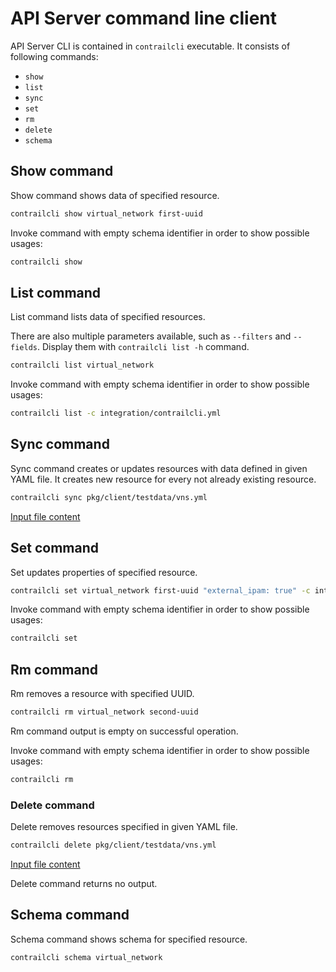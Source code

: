 # API Server command line client

API Server CLI is contained in `contrailcli` executable.
It consists of following commands:

- `show`
- `list`
- `sync`
- `set`
- `rm`
- `delete`
- `schema`

## Show command

Show command shows data of specified resource.

```bash
contrailcli show virtual_network first-uuid
```

Invoke command with empty schema identifier in order to show possible usages:

```bash
contrailcli show
```

## List command

List command lists data of specified resources.

There are also multiple parameters available, such as `--filters` and `--fields`. Display them with `contrailcli list -h` command.

```bash
contrailcli list virtual_network
```

Invoke command with empty schema identifier in order to show possible usages:

```bash
contrailcli list -c integration/contrailcli.yml
```

## Sync command

Sync command creates or updates resources with data defined in given YAML file.
It creates new resource for every not already existing resource.

```bash
contrailcli sync pkg/client/testdata/vns.yml
```

[Input file content](../pkg/client/testdata/vns.yml)

## Set command

Set updates properties of specified resource.

```bash
contrailcli set virtual_network first-uuid "external_ipam: true" -c integration/contrailcli.yml
```

Invoke command with empty schema identifier in order to show possible usages:

```bash
contrailcli set
```

## Rm command

Rm removes a resource with specified UUID.

```bash
contrailcli rm virtual_network second-uuid
```

Rm command output is empty on successful operation.

Invoke command with empty schema identifier in order to show possible usages:

```bash
contrailcli rm
```

### Delete command

Delete removes resources specified in given YAML file.

```bash
contrailcli delete pkg/client/testdata/vns.yml
```

[Input file content](../pkg/client/testdata/vns.yml)

Delete command returns no output.

## Schema command

Schema command shows schema for specified resource.

```bash
contrailcli schema virtual_network
```
